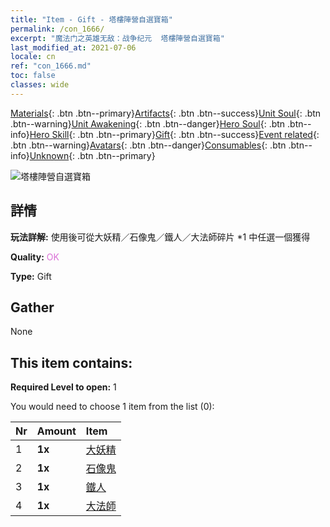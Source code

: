 ```yaml
---
title: "Item - Gift - 塔樓陣營自選寶箱"
permalink: /con_1666/
excerpt: "魔法门之英雄无敌：战争纪元  塔樓陣營自選寶箱"
last_modified_at: 2021-07-06
locale: cn
ref: "con_1666.md"
toc: false
classes: wide
---
```

 [Materials](/ItemsCN/){: .btn .btn--primary}[Artifacts](/ItemsCN/Artifacts/){: .btn .btn--success}[Unit Soul](/ItemsCN/UnitSoul/){: .btn .btn--warning}[Unit Awakening](/ItemsCN/UnitAwakening/){: .btn .btn--danger}[Hero Soul](/ItemsCN/HeroSoul/){: .btn .btn--info}[Hero Skill](/ItemsCN/HeroSkill/){: .btn .btn--primary}[Gift](/ItemsCN/Gift/){: .btn .btn--success}[Event related](/ItemsCN/Events/){: .btn .btn--warning}[Avatars](/ItemsCN/Avatars/){: .btn .btn--danger}[Consumables](/ItemsCN/Consumables/){: .btn .btn--info}[Unknown](/ItemsCN/Unknown/){: .btn .btn--primary}

 ![塔樓陣營自選寶箱](/images/t/i_907282.png)

## 詳情
 **玩法詳解:** 使用後可從大妖精／石像鬼／鐵人／大法師碎片 *1 中任選一個獲得

 **Quality:** <span style="color: #DA70D6">OK</span>

 **Type:** Gift

## Gather

  None

## This item contains:

 **Required Level to open:** 1

 You would need to choose 1 item from the list (0):

  | Nr | Amount |     Item    |
  |:---|:-------|:------------|
  | 1 |  **1x** | [大妖精](/cn/Items/unt_235/) |  | 
  | 2 |  **1x** | [石像鬼](/cn/Items/unt_236/) |  | 
  | 3 |  **1x** | [鐵人](/cn/Items/unt_237/) |  | 
  | 4 |  **1x** | [大法師](/cn/Items/unt_238/) |  | 
